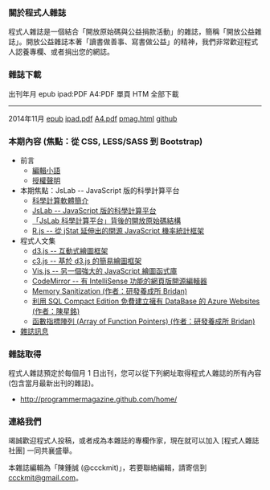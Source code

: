 ### 關於程式人雜誌

程式人雜誌是一個結合「開放原始碼與公益捐款活動」的雜誌，簡稱「開放公益雜誌」。開放公益雜誌本著「讀書做善事、寫書做公益」的精神，我們非常歡迎程式人認養專欄、或者捐出您的網誌。

### 雜誌下載

出刊年月       epub           ipad:PDF      A4:PDF     單頁 HTM     全部下載
------------   ----------     -----------   --------   -----------  -------------
2014年11月     [epub]         [ipad.pdf]    [A4.pdf]   [pmag.html]  [github]

### 本期內容 (焦點：從 CSS, LESS/SASS 到 Bootstrap)
* 前言
    * [編輯小語](editor.html)
    * [授權聲明](license.html)
* 本期焦點：JsLab -- JavaScript 版的科學計算平台
    * [科學計算軟體簡介](focus1.html)
    * [JsLab -- JavaScript 版的科學計算平台](focus2.html)
    * [「JsLab 科學計算平台」背後的開放原始碼結構](focus3.html)
    * [R.js -- 從 jStat 延伸出的開源 JavaScript 機率統計框架](focus4.html)
* 程式人文集
    * [d3.js -- 互動式繪圖框架](article1.html)
    * [c3.js -- 基於 d3.js 的簡易繪圖框架](article2.html)
    * [Vis.js -- 另一個強大的 JavaScript 繪圖函式庫](article3.html)
    * [CodeMirror -- 有 IntelliSense 功能的網頁版開源編輯器](article4.html)
    * [Memory Sanitization (作者：研發養成所 Bridan)](article5.html)
    * [利用 SQL Compact Edition 免費建立擁有 DataBase 的 Azure Websites (作者：陳星銘)](article6.html)
    * [函數指標陣列 (Array of Function Pointers) (作者：研發養成所 Bridan)](article7.html)
* [雜誌訊息](info.html)

### 雜誌取得

程式人雜誌預定於每個月 1 日出刊，您可以從下列網址取得程式人雜誌的所有內容 (包含當月最新出刊的雜誌)。

* <http://programmermagazine.github.com/home/>

### 連絡我們

竭誠歡迎程式人投稿，或者成為本雜誌的專欄作家，現在就可以加入 [程式人雜誌社團] 一同共襄盛舉。

本雜誌編輯為「陳鍾誠 (@ccckmit)」，若要聯絡編輯，請寄信到 <ccckmit@gmail.com>。

[epub]: ../book/A4.epub
[ipad.pdf]: ../book/ipad.pdf
[A4.pdf]: ../book/A4.pdf
[code.zip]: ../code.zip
[pmag.html]: ../book/pmag.html
[github]: https://github.com/programmermagazine/201411

